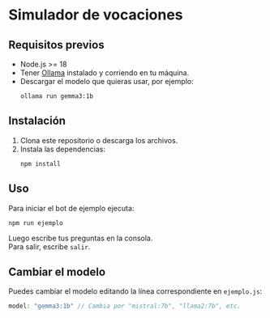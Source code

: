 # Simulador de vocaciones

## Requisitos previos

- Node.js >= 18
- Tener [Ollama](https://ollama.com/) instalado y corriendo en tu máquina.
- Descargar el modelo que quieras usar, por ejemplo:  
  ```
  ollama run gemma3:1b
  ```

## Instalación

1. Clona este repositorio o descarga los archivos.
2. Instala las dependencias:
   ```
   npm install
   ```

## Uso

Para iniciar el bot de ejemplo ejecuta:

```
npm run ejemplo
```

Luego escribe tus preguntas en la consola.  
Para salir, escribe `salir`.


## Cambiar el modelo

Puedes cambiar el modelo editando la línea correspondiente en `ejemplo.js`:

```js
model: "gemma3:1b" // Cambia por "mistral:7b", "llama2:7b", etc.
```

